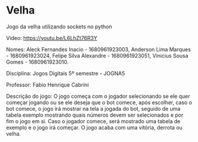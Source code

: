 # Velha
Jogo da velha utilizando sockets no python

Video: https://youtu.be/L6LhZt76R3Y

Nomes: 
Aleck Fernandes Inacio - 	1680961923003,
Anderson Lima Marques - 1680961923024,
Felipe Silva Alexandre - 1680961923051,
Vinicius Sousa Gomes - 1680961923010.

Disciplina:
Jogos Digitais 5º semestre - JOGNA5

Professor:
Fabio Henrique Cabrini

Descrição do jogo:
O jogo começa com o jogador selecionando se ele quer começar jogando ou se ele deseja que o bot comece, após escolher, caso o bot comece, o jogo irá mostrar na tela a jogada do bot, seguido de uma tabela exemplo mostrando quais números devem ser selecionados e por fim o jogo em si. Caso o jogador comece, será mostrado uma tabela de exemplo e o jogo irá começar. O jogo acaba com uma vitória, derrota ou velha.
